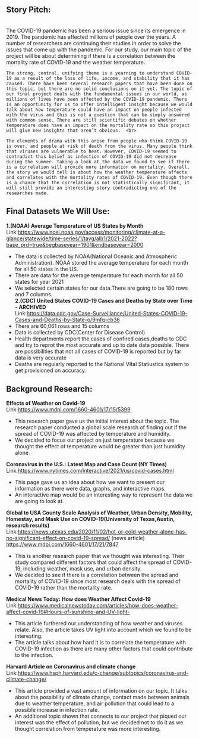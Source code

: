 

## **Story Pitch**:
<br>
The COVID-19 pandemic has been a serious issue since its emergence in 2019. The pandemic has affected millions of people over the years. A number of researchers are continuing their studies in order to solve the issues that come up with the pandemic. For our study, our main topic of the project will be about determining if there is a correlation between the mortality rate of COVID-19 and the weather temperature.  <br>

    The strong, central, unifying theme is a yearning to understand COVID-19 as a result of the loss of life, income, and stability that it has caused. There have been several research papers that have been done on this topic, but there are no solid conclusions on it yet. The topic of our final project deals with the fundamental issues in our world, as millions of lives have been affected by the COVID-19 pandemic. There is an opportunity for us to offer intelligent insight because we would talk about how temperature could have an impact on people infected with the virus and this is not a question that can be simply answered with common sense. There are still scientific debates on whether temperature does have an impact on the mortality rate so this project will give new insights that aren’t obvious.  <br>
    
    The elements of drama with this arise from people who think COVID-19 is over, and people at risk of death from the virus. Many people think that viruses are vulnerable to heat. However, COVID-19 seemed to contradict this belief as infection of COVID-19 did not decrease during the summer. Taking a look at the data we found to see if there is a correlation will provide more information on mortality. Overall, the story we would tell is about how the weather temperature affects and correlates with the mortality rates of COVID-19. Even though there is a chance that the correlation is not statistically significant, it will still provide an interesting story contradicting one of the researches made.  

## **Final Datasets We Will Use:**<br>
**1.(NOAA) Average Temperature of US States by Month**<br>
Link:https://www.ncei.noaa.gov/access/monitoring/climate-at-a-glance/statewide/time-series/1/tavg/all/1/2021-2022?base_prd=true&begbaseyear=1901&endbaseyear=2000<br>
- The data is collected by NOAA(National Oceanic and Atmospheric Administration). NOAA stored the average temperature for each month for all 50 states in the US.
- There are data for the average temperature for each month for all 50 states for year 2021
- We selected certain states for our data.There are going to be 180 rows and 7 columns.<br>
**2.(CDC) United States COVID-19 Cases and Deaths by State over Time - ARCHIVED**<br>
Link:https://data.cdc.gov/Case-Surveillance/United-States-COVID-19-Cases-and-Deaths-by-State-o/9mfq-cb36<br>
- There are 60,061 rows and 15 columns 
- Data is collected by CDC(Center for Disease Control)
- Health departments report the cases of confired cases,deaths to CDC and try to reprot the most accurate and up to date data possible. There are possibilities that not all cases of COVID-19 is reported but by far data is very accurate 
- Deaths are regularly reported to the National VItal Statiustics system to get provisioned on accuracy.<br>



## **Background Research:**<br>

**Effects of Weather on Covid-19**<br>
Link:https://www.mdpi.com/1660-4601/17/15/5399<br>
- This research paper gave us the initial interest about the topic. The research paper conducted a global scale research of finding out if the spread of
COVID-19 was affected by temperature and humidity. 
- We decided to focus our project on just temperature because we thought the effect of temperature would be greater than just humidity alone.

**Coronavirus in the U.S.: Latest Map and Case Count (NY Times)**<br>
Link:https://www.nytimes.com/interactive/2021/us/covid-cases.html<br>
- This page gave us an idea about how we want to present our information as there were data, graphs, and interactive maps.
- An interactive map would be an interesting way to represent the data we are going to look at.

**Global to USA County Scale Analysis of Weather, Urban Density, Mobility, Homestay, and Mask Use on COVID-19(University of Texas,Austin, research results)**<br>
Link:https://news.utexas.edu/2020/11/02/hot-or-cold-weather-alone-has-no-significant-effect-on-covid-19-spread/ (news article)<br>
https://www.mdpi.com/1660-4601/17/21/7847 <br>
- This is another research paper that we thought was interesting. Their study compared different factors that could affect the spread of COVID-19, including weather, mask use, and urban density. <br>
- We decided to see if there is a correlation between the spread and mortality of COVID-19 since most research deals with the spread of COVID-19 rather than the mortality rate.<br>

**Medical News Today: How does Weather Affect Covid-19**<br>
Link:https://www.medicalnewstoday.com/articles/how-does-weather-affect-covid-19#Hours-of-sunshine-and-UV-light- <br>
- This article furthered our understanding of how weather and viruses relate. Also, the article takes UV light into account which we found to be interesting.
- The article talks about how hard it is to correlate the temperature with COVID-19 infection as there are many other factors that could contribute to the infection. 

**Harvard Article on Coronavirus and climate change**<br>
Link:https://www.hsph.harvard.edu/c-change/subtopics/coronavirus-and-climate-change/ <br>
- This article provided a vast amount of information on our topic. It talks about the possibility of climate change, contact made between animals due to weather temperature, and air pollution that could lead to a possible increase in infection rate. 
- An additional topic shown that connects to our project that piqued our interest was the effect of pollution, but we decided not to do it as we thought correlation from temperature was more interesting.

